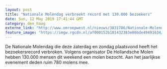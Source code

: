 ```yaml
---
layout: post
title: "Nationale Molendag verbreekt record met 130.000 bezoekers"
date: Sun, 12 May 2019 17:41:44 GMT
category: den_haag
externe_link: "http://www.omroepwest.nl/nieuws/3831786/Nationale-Molendag-verbreekt-record-met-130-000-bezoekers"
feature_image: "https://imgw.rgcdn.nl/af000152b181432383e86bde49491634/opener/3820663.jpg"
---
```


De Nationale Molendag die deze zaterdag en zondag plaatsvond heeft het bezoekersrecord verbroken. Volgens organisator De Hollandsche Molen hebben 130.000 mensen dit weekend een molen bezocht. Aan het jaarlijkse evenement deden ruim 780 molens mee.
